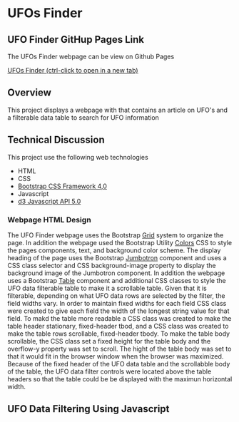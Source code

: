 # UFOs Finder

## UFO Finder GitHup Pages Link
The UFOs Finder webpage can be view on Github Pages

<a href="https://berndab.github.io/ufos">UFOs Finder (ctrl-click to open in a new tab)</a>

## Overview

This project displays a webpage with that contains an article on UFO's and a filterable data table to search for UFO information

## Technical Discussion
This project use the following web technologies
* HTML
* CSS
* [Bootstrap CSS Framework 4,0](https://getbootstrap.com/)
* Javascript
* [d3 Javascript API 5.0](https://d3js.org/)

### Webpage HTML Design
The UFO Finder webpage uses the Bootstrap [Grid](https://getbootstrap.com/docs/4.5/layout/grid/) system to organize the page. In addition the webpage used the Bootstrap Utility [Colors](https://getbootstrap.com/docs/4.5/utilities/colors/) CSS to style the pages components, text, and background color scheme. The display heading of the page uses the Bootstrap [Jumbotron](https://getbootstrap.com/docs/4.5/components/jumbotron/) component and uses a CSS class selector and CSS background-image property to display the background image of the Jumbotron component. In addition the webpage uses a Bootstrap [Table](https://getbootstrap.com/docs/4.5/content/tables/) component and additional CSS classes to style the UFO data filterable table to make it a scrollable table. Given that it is filterable, depending on what UFO data rows are selected by the filter, the field widths vary. In order to maintain fixed widths for each field CSS class were created to give each field the width of the longest string value for that field. To makd the table more readable a CSS class was created to make the table header stationary, fixed-header tbod, and a CSS class was created to make the table rows scrollable, fixed-header tbody. To make the table body scrollable, the CSS class set a fixed height for the table body and the overflow-y property was set to scroll. The hight of the table body was set to that it would fit in the browser window when the browser was maximized. Because of the fixed header of the UFO data table and the scrollabble body of the table, the UFO data filter controls were located above the table headers so that the table could be be displayed with the maximun horizontal width. 

## UFO Data Filtering Using Javascript

